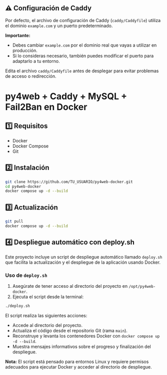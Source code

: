 ## ⚠️ Configuración de Caddy

Por defecto, el archivo de configuración de Caddy (`caddy/Caddyfile`) utiliza el dominio `example.com` y un puerto predeterminado.

**Importante:**
- Debes cambiar `example.com` por el dominio real que vayas a utilizar en producción.
- Si lo consideras necesario, también puedes modificar el puerto para adaptarlo a tu entorno.

Edita el archivo `caddy/Caddyfile` antes de desplegar para evitar problemas de acceso o redirección.
# py4web + Caddy + MySQL + Fail2Ban en Docker

## 1️⃣ Requisitos
- Docker
- Docker Compose
- Git

## 2️⃣ Instalación
```bash
git clone https://github.com/TU_USUARIO/py4web-docker.git
cd py4web-docker
docker compose up -d --build
```

## 3️⃣ Actualización
```bash
git pull
docker compose up -d --build
```

## 4️⃣ Despliegue automático con deploy.sh

Este proyecto incluye un script de despliegue automático llamado `deploy.sh` que facilita la actualización y el despliegue de la aplicación usando Docker.

### Uso de `deploy.sh`

1. Asegúrate de tener acceso al directorio del proyecto en `/opt/py4web-docker`.
2. Ejecuta el script desde la terminal:

```bash
./deploy.sh
```

El script realiza las siguientes acciones:
- Accede al directorio del proyecto.
- Actualiza el código desde el repositorio Git (rama `main`).
- Reconstruye y levanta los contenedores Docker con `docker compose up -d --build`.
- Muestra mensajes informativos sobre el progreso y finalización del despliegue.

**Nota:** El script está pensado para entornos Linux y requiere permisos adecuados para ejecutar Docker y acceder al directorio de despliegue.
